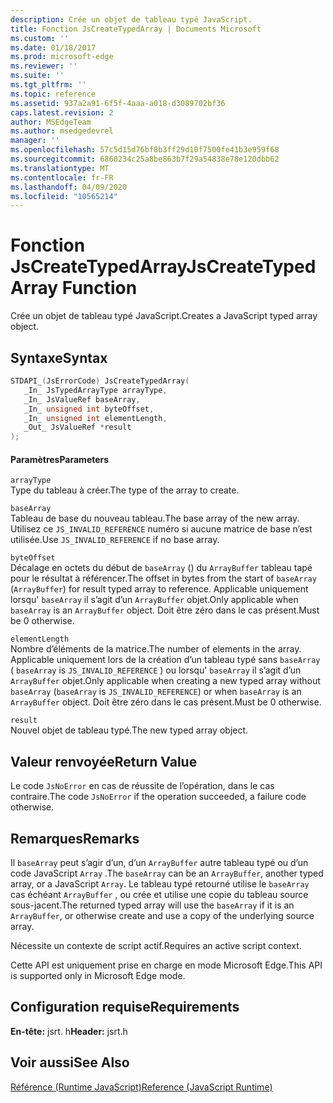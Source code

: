 ```yaml
---
description: Crée un objet de tableau typé JavaScript.
title: Fonction JsCreateTypedArray | Documents Microsoft
ms.custom: ''
ms.date: 01/18/2017
ms.prod: microsoft-edge
ms.reviewer: ''
ms.suite: ''
ms.tgt_pltfrm: ''
ms.topic: reference
ms.assetid: 937a2a91-6f5f-4aaa-a018-d3089702bf36
caps.latest.revision: 2
author: MSEdgeTeam
ms.author: msedgedevrel
manager: ''
ms.openlocfilehash: 57c5d15d76bf8b3ff29d10f7500fe41b3e959f68
ms.sourcegitcommit: 6860234c25a8be863b7f29a54838e78e120dbb62
ms.translationtype: MT
ms.contentlocale: fr-FR
ms.lasthandoff: 04/09/2020
ms.locfileid: "10565214"
---
```

# <span data-ttu-id="f632f-103">Fonction JsCreateTypedArray</span><span class="sxs-lookup"><span data-stu-id="f632f-103">JsCreateTypedArray Function</span></span>
<span data-ttu-id="f632f-104">Crée un objet de tableau typé JavaScript.</span><span class="sxs-lookup"><span data-stu-id="f632f-104">Creates a JavaScript typed array object.</span></span>  
  
## <span data-ttu-id="f632f-105">Syntaxe</span><span class="sxs-lookup"><span data-stu-id="f632f-105">Syntax</span></span>  
  
```cpp  
STDAPI_(JsErrorCode) JsCreateTypedArray(  
   _In_ JsTypedArrayType arrayType,  
   _In_ JsValueRef baseArray,  
   _In_ unsigned int byteOffset,  
   _In_ unsigned int elementLength,  
   _Out_ JsValueRef *result  
);  
```  
  
#### <span data-ttu-id="f632f-106">Paramètres</span><span class="sxs-lookup"><span data-stu-id="f632f-106">Parameters</span></span>  
 `arrayType`  
 <span data-ttu-id="f632f-107">Type du tableau à créer.</span><span class="sxs-lookup"><span data-stu-id="f632f-107">The type of the array to create.</span></span>  
  
 `baseArray`  
 <span data-ttu-id="f632f-108">Tableau de base du nouveau tableau.</span><span class="sxs-lookup"><span data-stu-id="f632f-108">The base array of the new array.</span></span> <span data-ttu-id="f632f-109">Utilisez ce `JS_INVALID_REFERENCE` numéro si aucune matrice de base n’est utilisée.</span><span class="sxs-lookup"><span data-stu-id="f632f-109">Use `JS_INVALID_REFERENCE` if no base array.</span></span>  
  
 `byteOffset`  
 <span data-ttu-id="f632f-110">Décalage en octets du début de `baseArray` () du `ArrayBuffer` tableau tapé pour le résultat à référencer.</span><span class="sxs-lookup"><span data-stu-id="f632f-110">The offset in bytes from the start of `baseArray` (`ArrayBuffer`) for result typed array to reference.</span></span> <span data-ttu-id="f632f-111">Applicable uniquement lorsqu' `baseArray` il s’agit d’un `ArrayBuffer` objet.</span><span class="sxs-lookup"><span data-stu-id="f632f-111">Only applicable when `baseArray` is an `ArrayBuffer` object.</span></span> <span data-ttu-id="f632f-112">Doit être zéro dans le cas présent.</span><span class="sxs-lookup"><span data-stu-id="f632f-112">Must be 0 otherwise.</span></span>  
  
 `elementLength`  
 <span data-ttu-id="f632f-113">Nombre d’éléments de la matrice.</span><span class="sxs-lookup"><span data-stu-id="f632f-113">The number of elements in the array.</span></span> <span data-ttu-id="f632f-114">Applicable uniquement lors de la création d’un tableau typé sans `baseArray` ( `baseArray` is `JS_INVALID_REFERENCE` ) ou lorsqu' `baseArray` il s’agit d’un `ArrayBuffer` objet.</span><span class="sxs-lookup"><span data-stu-id="f632f-114">Only applicable when creating a new typed array without `baseArray` (`baseArray` is `JS_INVALID_REFERENCE`) or when `baseArray` is an `ArrayBuffer` object.</span></span> <span data-ttu-id="f632f-115">Doit être zéro dans le cas présent.</span><span class="sxs-lookup"><span data-stu-id="f632f-115">Must be 0 otherwise.</span></span>  
  
 `result`  
 <span data-ttu-id="f632f-116">Nouvel objet de tableau typé.</span><span class="sxs-lookup"><span data-stu-id="f632f-116">The new typed array object.</span></span>  
  
## <span data-ttu-id="f632f-117">Valeur renvoyée</span><span class="sxs-lookup"><span data-stu-id="f632f-117">Return Value</span></span>  
 <span data-ttu-id="f632f-118">Le code `JsNoError` en cas de réussite de l’opération, dans le cas contraire.</span><span class="sxs-lookup"><span data-stu-id="f632f-118">The code `JsNoError` if the operation succeeded, a failure code otherwise.</span></span>  
  
## <span data-ttu-id="f632f-119">Remarques</span><span class="sxs-lookup"><span data-stu-id="f632f-119">Remarks</span></span>  
 <span data-ttu-id="f632f-120">Il `baseArray` peut s’agir d’un, d’un `ArrayBuffer` autre tableau typé ou d’un code JavaScript `Array` .</span><span class="sxs-lookup"><span data-stu-id="f632f-120">The `baseArray` can be an `ArrayBuffer`, another typed array, or a JavaScript `Array`.</span></span> <span data-ttu-id="f632f-121">Le tableau typé retourné utilise le `baseArray` cas échéant `ArrayBuffer` , ou crée et utilise une copie du tableau source sous-jacent.</span><span class="sxs-lookup"><span data-stu-id="f632f-121">The returned typed array will use the `baseArray` if it is an `ArrayBuffer`, or otherwise create and use a copy of the underlying source array.</span></span>  
  
 <span data-ttu-id="f632f-122">Nécessite un contexte de script actif.</span><span class="sxs-lookup"><span data-stu-id="f632f-122">Requires an active script context.</span></span>  
  
 <span data-ttu-id="f632f-123">Cette API est uniquement prise en charge en mode Microsoft Edge.</span><span class="sxs-lookup"><span data-stu-id="f632f-123">This API is supported only in Microsoft Edge mode.</span></span>  
  
## <span data-ttu-id="f632f-124">Configuration requise</span><span class="sxs-lookup"><span data-stu-id="f632f-124">Requirements</span></span>  
 <span data-ttu-id="f632f-125">**En-tête:** jsrt. h</span><span class="sxs-lookup"><span data-stu-id="f632f-125">**Header:** jsrt.h</span></span>  
  
## <span data-ttu-id="f632f-126">Voir aussi</span><span class="sxs-lookup"><span data-stu-id="f632f-126">See Also</span></span>  
 [<span data-ttu-id="f632f-127">Référence (Runtime JavaScript)</span><span class="sxs-lookup"><span data-stu-id="f632f-127">Reference (JavaScript Runtime)</span></span>](../chakra-hosting/reference-javascript-runtime.md)